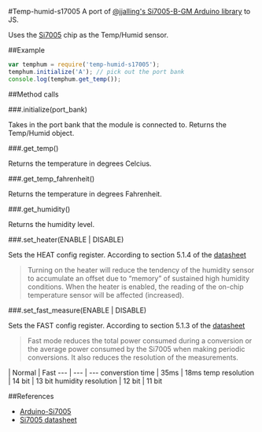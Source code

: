 #Temp-humid-s17005
A port of [@jjalling's Si7005-B-GM Arduino library](https://github.com/jjalling/Arduino-Si7005) to JS.

Uses the [Si7005](http://www.digikey.com/product-detail/en/SI7005-B-FM/336-2330-5-ND/3586861) chip as the Temp/Humid sensor.

##Example
```js
var temphum = require('temp-humid-s17005');
temphum.initialize('A'); // pick out the port bank
console.log(temphum.get_temp());
```

##Method calls

###.initialize(port_bank)

Takes in the port bank that the module is connected to. Returns the Temp/Humid object.

###.get_temp()

Returns the temperature in degrees Celcius.

###.get_temp_fahrenheit()

Returns the temperature in degrees Fahrenheit.

###.get_humidity()

Returns the humidity level.

###.set_heater(ENABLE | DISABLE)

Sets the HEAT config register. According to section 5.1.4 of the [datasheet](http://www.silabs.com/Support%20Documents/TechnicalDocs/Si7005.pdf)

> Turning on the heater will reduce the tendency of the humidity sensor to accumulate an offset due to “memory” of sustained high humidity conditions. When the heater is enabled, the reading of the on-chip temperature sensor will be affected (increased).

###.set_fast_measure(ENABLE | DISABLE)

Sets the FAST config register. According to section 5.1.3 of the [datasheet](http://www.silabs.com/Support%20Documents/TechnicalDocs/Si7005.pdf)

> Fast mode reduces the total power consumed during a conversion or the average power consumed by the Si7005 when making periodic conversions. It also reduces the resolution of the measurements.

 | Normal | Fast
--- | --- | ---
converstion time | 35ms | 18ms
temp resolution | 14 bit | 13 bit
humidity resolution | 12 bit | 11 bit


##References
* [Arduino-Si7005](https://github.com/jjalling/Arduino-Si7005)
* [Si7005 datasheet](http://www.silabs.com/Support%20Documents/TechnicalDocs/Si7005.pdf)

